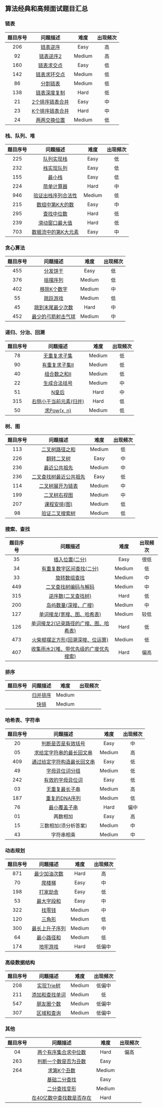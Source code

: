 ## 算法经典和高频面试题目汇总
### 链表

| 题目序号 |                           问题描述                           |  难度  | 出现频次 |
| :------: | :----------------------------------------------------------: | :----: | :------: |
|   206    | [链表逆序](https://github.com/CoinShine/algo/blob/master/linked-list/src/main/java/com/shine/leetcode/Test206.java) |  Easy  |    高    |
|    92    | [链表逆序2](https://github.com/CoinShine/algo/blob/master/linked-list/src/main/java/com/shine/leetcode/Test92.java) | Medium |    高    |
|   160    | [链表求交点](https://github.com/CoinShine/algo/blob/master/linked-list/src/main/java/com/shine/leetcode/Test160.java) |  Easy  |    低    |
|   142    | [链表求环交点](https://github.com/CoinShine/algo/blob/master/linked-list/src/main/java/com/shine/leetcode/Test142.java) | Medium |    低    |
|    86    | [分割链表](https://github.com/CoinShine/algo/blob/master/linked-list/src/main/java/com/shine/leetcode/Test86.java) | Medium |    低    |
|   138    | [链表深度复制](https://github.com/CoinShine/algo/blob/master/linked-list/src/main/java/com/shine/leetcode/Test138.java) |  Hard  |    低    |
|    21    | [2个排序链表合并](https://github.com/CoinShine/algo/blob/master/linked-list/src/main/java/com/shine/leetcode/Test21.java) |  Easy  |    中    |
|    23    | [K个排序链表合并](https://github.com/CoinShine/algo/blob/master/linked-list/src/main/java/com/shine/leetcode/Test23.java) |  Hard  |    中    |
|    24    | [两两交换位置](https://github.com/CoinShine/algo/blob/master/linked-list/src/main/java/com/shine/leetcode/Test24.java) | Medium |    低    |

### 栈、队列、堆 

| 题目序号 |                           问题描述                           |  难度  | 出现频次 |
| :------: | :----------------------------------------------------------: | :----: | :------: |
|   225    | [队列实现栈](https://github.com/CoinShine/algo/blob/master/stack-queue/src/main/java/com/shine/leetcode/Test225.java) |  Easy  |    低    |
|   232    | [栈实现队列](https://github.com/CoinShine/algo/blob/master/stack-queue/src/main/java/com/shine/leetcode/Test232.java) |  Easy  |    低    |
|   155    | [最小栈](https://github.com/CoinShine/algo/blob/master/stack-queue/src/main/java/com/shine/leetcode/Test155.java) |  Easy  |    低    |
|   224    | [简单计算器](https://github.com/CoinShine/algo/blob/master/stack-queue/src/main/java/com/shine/leetcode/Test224.java) |  Hard  |    中    |
|   946    | [验证出栈序列合法性](https://github.com/CoinShine/algo/blob/master/stack-queue/src/main/java/com/shine/leetcode/Test946.java) | Medium |    低    |
|   215    | [数组中第K大的数](https://github.com/CoinShine/algo/blob/master/heap/src/main/java/com/shine/leetcode/Test215.java) |  Easy  |    中    |
|   295    | [查找中位数](https://github.com/CoinShine/algo/blob/master/heap/src/main/java/com/shine/leetcode/Test295.java) |  Hard  |    低    |
|   239    | [ 滑动窗口最大值](https://github.com/CoinShine/algo/blob/master/stack-queue/src/main/java/com/shine/leetcode/Test239.java) |  Hard  |    低    |
|   703    | [ 数据流中的第K大元素](https://github.com/CoinShine/algo/blob/master/heap/src/main/java/com/shine/leetcode/Test703.java) |  Easy  |    中    |

### 贪心算法

| 题目序号 |                           问题描述                           |  难度  | 出现频次 |
| :------: | :----------------------------------------------------------: | :----: | :------: |
|   455    | [分发饼干](https://github.com/CoinShine/algo/blob/master/greedy-algo/src/main/java/com/shine/leetcode/Test455.java) |  Easy  |    低    |
|   376    | [摇摆序列](https://github.com/CoinShine/algo/blob/master/greedy-algo/src/main/java/com/shine/leetcode/Test376.java) | Medium |    低    |
|   402    | [移除K个数字](https://github.com/CoinShine/algo/blob/master/greedy-algo/src/main/java/com/shine/leetcode/Test402.java) | Medium |    中    |
|    55    | [跳跃游戏](https://github.com/CoinShine/algo/blob/master/greedy-algo/src/main/java/com/shine/leetcode/Test55.java) | Medium |    低    |
|    45    | [跳到末尾最少次数](https://github.com/CoinShine/algo/blob/master/greedy-algo/src/main/java/com/shine/leetcode/Test45.java) |  Hard  |    中    |
|   452    | [最少的弓箭射击气球](https://github.com/CoinShine/algo/blob/master/greedy-algo/src/main/java/com/shine/leetcode/Test452.java) | Medium |    中    |

### 递归、分治、回溯

| 题目序号 |                           问题描述                           |  难度  | 出现频次 |
| :------: | :----------------------------------------------------------: | :----: | :------: |
|    78    | [无重复求子集](https://github.com/CoinShine/algo/blob/master/other-algo/src/main/java/com/shine/array/leetcode/Test78.java) | Medium |    低    |
|    90    | [有重复求子集II](https://github.com/CoinShine/algo/blob/master/other-algo/src/main/java/com/shine/array/leetcode/Test90.java) | Medium |    低    |
|    40    | [组合数之和II](https://github.com/CoinShine/algo/blob/master/other-algo/src/main/java/com/shine/array/leetcode/Test40.java) | Medium |    低    |
|    22    | [生成合法括号](https://github.com/CoinShine/algo/blob/master/other-algo/src/main/java/com/shine/other/leetcode/Test22.java) | Medium |    中    |
|    51    | [N皇后](https://github.com/CoinShine/algo/blob/master/other-algo/src/main/java/com/shine/other/leetcode/Test51.java) |  Hard  |    中    |
|   315    | [右侧小于当前元素(归并)](https://github.com/CoinShine/algo/blob/master/other-algo/src/main/java/com/shine/other/leetcode/Test315.java) |  Hard  |    低    |
|   50    | [求Pow(x, n)](https://github.com/CoinShine/algo/blob/master/other-algo/src/main/java/com/shine/array/leetcode/Test78.java) |  Medium  |    低    |

### 树、图

| 题目序号 |                           问题描述                           |  难度  | 出现频次 |
| :------: | :----------------------------------------------------------: | :----: | :------: |
|   113    | [二叉树路径之和](https://github.com/CoinShine/algo/blob/master/tree/src/main/java/com/shine/leetcode/Test113.java) | Medium |    低    |
|   226    | [翻转二叉树](https://github.com/CoinShine/algo/blob/master/tree/src/main/java/com/shine/leetcode/Test226.java) |  Easy  |    中    |
|   236    | [最近公共祖先](https://github.com/CoinShine/algo/blob/master/tree/src/main/java/com/shine/leetcode/Test236.java) | Medium |    中    |
|   236    | [二叉查找树最近公共祖先](https://github.com/CoinShine/algo/blob/master/tree/src/main/java/com/shine/leetcode/Test235.java) | Easy |    低    |
|   114    | [二叉树展开为链表](https://github.com/CoinShine/algo/blob/master/tree/src/main/java/com/shine/leetcode/Test114.java) | Medium |    中    |
|   199    | [二叉树右视图](https://github.com/CoinShine/algo/blob/master/tree/src/main/java/com/shine/leetcode/Test199.java) | Medium |    中    |
|   207    | [课程安排(图)](https://github.com/CoinShine/algo/blob/master/graph/src/main/java/com/shine/leetcode/Test207.java) | Medium |    低    |
|   98    | [验证二叉搜索树](https://github.com/CoinShine/algo/blob/master/tree/src/main/java/com/shine/leetcode/Test98.java) | Medium |    低    |

### 搜索、查找 

| 题目序号 |                 问题描述                  |  难度  | 出现频次 |
| :------: | :---------------------------------------: | :----: | :------: |
|    35    |            [插入位置(二分)](https://github.com/CoinShine/algo/blob/master/search/src/main/java/com/shine/leetcode/Test35.java)             |  Easy  |   很低   |
|    34    |       [有重复数字区间查找(二分)](https://github.com/CoinShine/algo/blob/master/search/src/main/java/com/shine/leetcode/Test34.java)        | Medium |    低    |
|    33    |             [旋转数组查找](https://github.com/CoinShine/algo/blob/master/search/src/main/java/com/shine/leetcode/Test33.java)              | Medium |    中    |
|   449    |         [二叉查找树编码与解码](https://github.com/CoinShine/algo/blob/master/tree/src/main/java/com/shine/leetcode/Test449.java)          | Medium |    中    |
|   315    |          [逆序数(二叉查找树)](https://github.com/CoinShine/algo/blob/master/tree/src/main/java/com/shine/leetcode/Test315.java)           |  Hard  |    低    |
|   200    |         [岛屿数量(深搜、广搜)](https://github.com/CoinShine/algo/blob/master/search/src/main/java/com/shine/leetcode/Test200.java)          | Medium |    中    |
|   127    |      [单词接龙(宽搜、图、哈希表)](https://github.com/CoinShine/algo/blob/master/search/src/main/java/com/shine/leetcode/Test127.java)       | Medium |   较低   |
|   126    | [单词接龙2(记录路径的广搜、图、哈希表)](https://github.com/CoinShine/algo/blob/master/search/src/main/java/com/shine/leetcode/Test126.java) |  Hard  |    低    |
|   473    |   [火柴棍摆正方形(回溯深搜、位运算)](https://github.com/CoinShine/algo/blob/master/search/src/main/java/com/shine/leetcode/Test473.java)    | Medium |    低    |
|   407    | [收集雨水2(堆、带优先级的广度优先搜索)](https://github.com/CoinShine/algo/blob/master/search/src/main/java/com/shine/leetcode/Test407.java) |  Hard  |   偏高   |

### 排序 

| 题目序号 |                           问题描述                           |  难度  | 出现频次 |
| :------: | :----------------------------------------------------------: | :----: | :------: |
|          | [归并排序](https://github.com/CoinShine/algo/blob/master/sort/src/main/java/com/shine/geektime/MergeSort.java) | Medium |          |
|          | [快排](https://github.com/CoinShine/algo/blob/master/sort/src/main/java/com/shine/geektime/QuickSort.java) | Medium |          |

### 哈希表、字符串

| 题目序号 |                           问题描述                           |  难度  | 出现频次 |
| :------: | :----------------------------------------------------------: | :----: | :------: |
|    20    | [判断是否是有效括号](https://github.com/CoinShine/algo/blob/master/other-algo/src/main/java/com/shine/string/leetcode/Test20.java) |  Easy  |    中    |
|    05    | [求给定字符串的最长回文串](https://github.com/CoinShine/algo/blob/master/other-algo/src/main/java/com/shine/string/leetcode/Test05.java) | Medium |    高    |
|   409    | [通过给定字符构造最长回文串](https://github.com/CoinShine/algo/blob/master/other-algo/src/main/java/com/shine/string/leetcode/Test409.java) |  Easy  |    低    |
|    49    | [字母异位词分组](https://github.com/CoinShine/algo/blob/master/other-algo/src/main/java/com/shine/string/leetcode/Test49.java) | Medium |    低    |
|    242    | [有效的字母异位词](https://github.com/CoinShine/algo/blob/master/other-algo/src/main/java/com/shine/string/leetcode/Test242.java) | Easy |    低    |
|    03    | [无重复最长子串](https://github.com/CoinShine/algo/blob/master/other-algo/src/main/java/com/shine/string/leetcode/Test03.java) | Medium |    高    |
|   187    | [重复的DNA序列](https://github.com/CoinShine/algo/blob/master/other-algo/src/main/java/com/shine/string/leetcode/Test187.java) | Medium |    低    |
|    76    | [最小覆盖子串](https://github.com/CoinShine/algo/blob/master/other-algo/src/main/java/com/shine/string/leetcode/Test76.java) |  Hard  |   偏中   |
| 01 | 两数相加 | Easy | 高 |
| 15 | 三数相加(须分析答案) | Medium | 中 |
| 43 | 字符串相乘 | Medium | 中 |

### 动态规划

| 题目序号 |                           问题描述                           |  难度  | 出现频次 |
| :------: | :----------------------------------------------------------: | :----: | :------: |
|   871    | [最少加油次数](https://github.com/CoinShine/algo/blob/master/dynamic-pro/src/main/java/com/shine/leetcode/Test871.java) |  Hard  |    高    |
|    70    |                          [爬楼梯](https://github.com/CoinShine/algo/blob/master/dynamic-pro/src/main/java/com/shine/leetcode/Test70.java)                          |  Easy  |    中    |
|   198    |                         [打家劫舍](https://github.com/CoinShine/algo/blob/master/dynamic-pro/src/main/java/com/shine/leetcode/Test198.java)                         |  Easy  |    低    |
|    53    |                        [最大字段和](https://github.com/CoinShine/algo/blob/master/dynamic-pro/src/main/java/com/shine/leetcode/Test53.java)                        |  Easy  |    中    |
|   322    |                          [找零钱](https://github.com/CoinShine/algo/blob/master/dynamic-pro/src/main/java/com/shine/leetcode/Test322.java)                          | Medium |    中    |
|   120    |                          [三角形](https://github.com/CoinShine/algo/blob/master/dynamic-pro/src/main/java/com/shine/leetcode/Test120.java)                          | Medium |    低    |
|   300    |                      [最长上升子序列](https://github.com/CoinShine/algo/blob/master/dynamic-pro/src/main/java/com/shine/leetcode/Test300.java)                      | Medium |    中    |
|    64    |                        [最小路径和](https://github.com/CoinShine/algo/blob/master/dynamic-pro/src/main/java/com/shine/leetcode/Test64.java)                        | Medium |    低    |
|   174    |                         [地牢游戏](https://github.com/CoinShine/algo/blob/master/dynamic-pro/src/main/java/com/shine/leetcode/Test174.java)                         |  Hard  |  低偏中  |

### 高级数据结构

| 题目序号 |                           问题描述                           |  难度  | 出现频次 |
| :------: | :----------------------------------------------------------: | :----: | :------: |
|    208    | [实现Trie树](https://github.com/CoinShine/algo/blob/master/other-algo/src/main/java/com/shine/advanced/leetcode/Test208.java)   |  Medium  |  低偏中  |
|   211    | [添加和查找单词](https://github.com/CoinShine/algo/blob/master/other-algo/src/main/java/com/shine/advanced/leetcode/Test211.java) |  Medium  |    低    |
|   547    | [朋友圈个数](https://github.com/CoinShine/algo/blob/master/other-algo/src/main/java/com/shine/advanced/leetcode/Test547.java)   |  Medium  |  低偏中  |
|    307      | [区域和查询](https://github.com/CoinShine/algo/blob/master/other-algo/src/main/java/com/shine/advanced/leetcode/Test307.java)   |  Medium  |  低偏中  |

### 其他

| 题目序号 |                           问题描述                           |  难度  | 出现频次 |
| :------: | :----------------------------------------------------------: | :----: | :------: |
|    04    | [两个有序集合求中位数](https://github.com/CoinShine/algo/blob/master/other-algo/src/main/java/com/shine/array/leetcode/Test04.java) |  Hard  |   偏高   |
|   263    | [判断一个数是否为丑数](https://github.com/CoinShine/algo/blob/master/other-algo/src/main/java/com/shine/leetcode/Test263.java) |  Easy  |          |
|   264    | [求第K个丑数](https://github.com/CoinShine/algo/blob/master/other-algo/src/main/java/com/shine/leetcode/Test264.java) | Medium |          |
|          | [基础二分查找](https://github.com/CoinShine/algo/blob/master/other-algo/src/main/java/com/shine/array/geektime/BinarySearchBase.java ) |  Easy  |          |
|          | [二分查找变形](https://github.com/CoinShine/algo/blob/master/other-algo/src/main/java/com/shine/array/geektime/BinarySearchChange.java) | Medium |          |
|          | [在40亿数中查找数是否存在](https://github.com/CoinShine/algo/blob/master/other-algo/src/main/java/com/shine/other/BitMap.java) |  Hard  |          |

